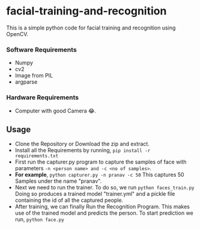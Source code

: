 # facial-training-and-recognition

This is a simple python code for facial training and recognition using OpenCV.


### Software Requirements

- Numpy
- cv2
- Image from PIL
- argparse

### Hardware Requirements
- Computer with good Camera 😂.

## Usage

- Clone the Repository or Download the zip and extract.
- Install all the Requirements by running,
```pip install -r requirements.txt```
- First run the capturer.py program to capture the samples of face with parameters ``-n <person name> and -c <no of samples>``. 
- **For example**, ```python capturer.py -n pranav -c 50```
 This captures 50 Samples under the name "pranav".
 - Next we need to run the trainer. To do so, we run ```python faces_train.py```
 Doing so produces a trained model "trainer.yml" and a pickle file containing the id of all the captured people.
 - After training, we can finally Run the Recognition Program. This makes use of the trained model and predicts the person. To start prediction we run, ```python face.py```

